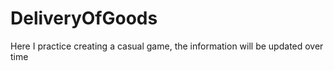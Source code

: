 # DeliveryOfGoods

Here I practice creating a casual game, the information will be updated over time
